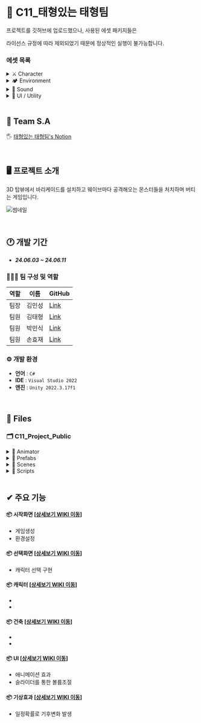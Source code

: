 # 🐳 C11_태형있는 태형팀
프로젝트를 깃허브에 업로드했으나, 사용된 에셋 패키지들은

라이선스 규정에 따라 제외되었기 때문에 정상적인 실행이 불가능합니다.
<!------------------------------------------------------------------------------------------------------------------------->
### 에셋 목록

<details>
<summary> ⚔ Character</summary>
 
- <a href="https://assetstore.unity.com/packages/3d/characters/little-ghost-lowpoly-free-271926" target="_blank">Little Ghost Lowpoly free</a>
- <a href="https://assetstore.unity.com/packages/3d/characters/humanoids/rpg-tiny-hero-duo-pbr-polyart-225148" target="_blank">RPG Tiny Hero Duo</a>

 </details>
 
<!------------------------------------------------------------------------------------------------------------------------->

<details>
<summary> 🏕 Environment</summary>
 
- <a href="https://assetstore.unity.com/packages/3d/environments/landscapes/rpg-poly-pack-lite-148410" target="_blank">RPG Poly Pack Lite</a>
- <a href="https://assetstore.unity.com/packages/3d/props/low-poly-simple-medieval-props-258397" target="_blank">Low Poly Simple Medieval Props</a>
- <a href="https://www.kenney.nl/assets/castle-kit" target="_blank">Castle-Kit</a>
- <a href="https://www.kenney.nl/assets/survival-kit" target="_blank">Survival-Kit</a>
- <a href="https://assetstore.unity.com/packages/3d/environments/historic/polylised-medieval-desert-city-94557" target="_blank">Polylised Medieval Desert City</a>
- <a href="https://assetstore.unity.com/packages/3d/environments/simple-sky-cartoon-assets-42373" target="_blank">Simple Sky Cartton Assets</a>

 </details>
 
<!------------------------------------------------------------------------------------------------------------------------->

<details>
<summary> 🎸 Sound</summary>
 
- <a href="https://assetstore.unity.com/packages/audio/music/25-fantasy-rpg-game-tracks-music-pack-240154" target="_blank">Fantasy RPG Game Tracks music pack</a>
- <a href="https://assetstore.unity.com/packages/audio/sound-fx/free-casual-game-sfx-pack-54116" target="_blank">FREE Casual Game SFX Pack</a>

 </details>
 
 <!------------------------------------------------------------------------------------------------------------------------->
 
<details>
<summary> 🌈 UI / Utility</summary>
 
- <a href="https://assetstore.unity.com/packages/tools/animation/dotween-hotween-v2-27676" target="_blank">DOTween</a>
- <a href="https://www.kenney.nl/assets/ui-pack-rpg-expansion" target="_blank">UI Pack RPG Expansion</a>
- <a href="https://assetstore.unity.com/packages/vfx/particles/environment/rain-maker-2d-and-3d-rain-particle-system-for-unity-34938" target="_blank">Rain Maker</a>

 </details>



</br>

<!------------------------------------------------------------------------------------------------------------------------->

## 📢 Team S.A
🖐 <a href="https://www.notion.so/teamsparta/61416119358b4ef2b3632447560d1170" target="_blank">태형있는 태형팀's Notion</a>

</br>

<!------------------------------------------------------------------------------------------------------------------------->

## 🖥️ 프로젝트 소개
3D 탑뷰에서 바리케이드를 설치하고 웨이브마다 공격해오는 몬스터들을 처치하며 버티는 게임입니다.

![썸네일](https://github.com/Minssuy99/C11_TheFirstFantasy_Public/assets/101568505/dafa6787-7712-4da6-af87-6a61e16b2f2d)




</br>

<!------------------------------------------------------------------------------------------------------------------------->


## 🕐 개발 기간
* ___24.06.03 ~ 24.06.11___

### 🧑‍🤝‍🧑 팀 구성 및 역할
|역할|이름|GitHub|
|---|---|---|
|팀장|김민성|<a href="https://github.com/Minssuy99" target="_blank">Link</a>|
|팀원|김태형|<a href="https://github.com/lxogud" target="_blank">Link</a>|
|팀원|박민식|<a href="https://github.com/PuEE1004" target="_blank">Link</a>|
|팀원|손효재|<a href="https://github.com/NFUE2" target="_blank">Link</a>|


### ⚙️ 개발 환경
- **언어** : `C#`
- **IDE** : `Visual Studio 2022`
- **엔진** : `Unity 2022.3.17f1`


</br>

<!------------------------------------------------------------------------------------------------------------------------->

## 📝 Files
### 🗂 C11_Project_Public

<details>
<summary> 📁 Animator</summary>
 
  * 🏃‍♀️ ___cloud.controller___
  * 🏃‍♀️ ___cloud2.controller___
  * 🏃‍♀️ ___MainSceneSettingAnimator.controller___
  * 🏃‍♀️ ___NotSelectCharacter.controller___
  * 🏃‍♀️ ___OptionUI.controller___
  * 🏃‍♀️ ___RainEnd.controller___
  * 🏃‍♀️ ___RainStart.controller___
  * 🏃‍♀️ ___SelectSceneAnimator.controller___
  * 🏃‍♀️ ___StartSceneAnimator.controller___

 </details>
 
<!------------------------------------------------------------------------------------------------------------------------->
<details>
<summary>📁 Prefabs</summary>
 
  * 🕹 ___Male.prefab___
  * 🕹 ___Female.prefab___
  * 🕹 ___BGM_Slider_Option.prefab___
  * 🕹 ___SFX_Slider_Option.prefab___
  * 🕹 ___SoundManager.prefab___
  * 🕹 ___SceneManager.prefab___
  * 🕹 ___UIManager.prefab___
  * 🕹 ___OptionUI.prefab___
  </details>
  
<!------------------------------------------------------------------------------------------------------------------------->

<details>
<summary>📁 Scenes</summary>
 
  * ⚙️ ___StartScene.unity___
  * ⚙️ ___SelectScene.unity___
  * ⚙️ ___MainScene.unity___
  </details>
  
<!------------------------------------------------------------------------------------------------------------------------->

<details>
<summary>📁 Scripts</summary>

 </br>

 <details open>
  <summary>📂 Controller</summary>

* 📄 ___CursorController.cs___
* 📄 ___RainController.cs___
</details>

<!------------------------------------------------------------------------------------------------------------------------->

 <details open>
  <summary>📂 Manager</summary>
  
* 📄 ___CharacterSelector.cs___
* 📄 ___GameManager.cs___
* 📄 ___MainSceneSoundManager.cs___
* 📄 ___MySceneManager.cs___
* 📄 ___SoundManager.cs___
* 📄 ___UI_Manager.cs___

</details>

<!------------------------------------------------------------------------------------------------------------------------->

 <details open>
  <summary>📂 Player</summary>
  
* 📄 ___CharacterManager.cs___
* 📄 ___Player.cs___
* 📄 ___PlayerCamera.cs___
* 📄 ___PlayerCondition.cs___
* 📄 ___PlayerController.cs___
* 📄 ___pressEscForUseUI.cs___
* 📄 ___Weapon.cs___
</details>

<!------------------------------------------------------------------------------------------------------------------------->

 <details open>
  <summary>📂 UI</summary>
  
* 📄 ___Condition.cs___
* 📄 ___UICondition.cs___
</details>

</details>

<!------------------------------------------------------------------------------------------------------------------------->

</br>

## ✔ 주요 기능
#### 📦 시작화면 [<a href="https://github.com/Minssuy99/C11_Project_Public/wiki/1.-%EC%B4%88%EA%B8%B0%ED%99%94%EB%A9%B4" target="_blank">상세보기 WIKI 이동</a>]
- 게임생성
- 환경설정
 
#### 📦 선택화면 [<a href="https://github.com/Minssuy99/C11_TheFirstFantasy_Public/wiki/2.-%EC%84%A0%ED%83%9D%ED%99%94%EB%A9%B4" target="_blank">상세보기 WIKI 이동</a>]
- 캐릭터 선택 구현

#### 📦 캐릭터 [<a href="https://github.com/Minssuy99/C11_TheFirstFantasy_Public/wiki/3.-%EC%BA%90%EB%A6%AD%ED%84%B0">상세보기 WIKI 이동</a>]
-
-

#### 📦 건축 [<a href="https://github.com/Minssuy99/C11_TheFirstFantasy_Public/wiki/4.-%EA%B1%B4%EC%B6%95" target="_blank">상세보기 WIKI 이동</a>]
-
-

#### 📦 UI [<a href="https://github.com/Minssuy99/C11_TheFirstFantasy_Public/wiki/5.-UI" target="_blank">상세보기 WIKI 이동</a>]
- 애니메이션 효과
- 슬라이더를 통한 볼륨조절

#### 📦 기상효과 [<a href="https://github.com/Minssuy99/C11_TheFirstFantasy_Public/wiki/6.-%EA%B8%B0%EC%83%81%ED%9A%A8%EA%B3%BC" target="_blank">상세보기 WIKI 이동</a>]
- 일정확률로 기후변화 발생














